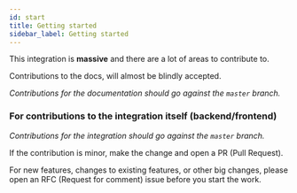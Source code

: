 ```yaml
---
id: start
title: Getting started
sidebar_label: Getting started
---
```


This integration is **massive** and there are a lot of areas to contribute to.

Contributions to the docs, will almost be blindly accepted.

_Contributions for the documentation should go against the `master` branch._

### For contributions to the integration itself (backend/frontend)

_Contributions for the integration should go against the `master` branch._

If the contribution is minor, make the change and open a PR (Pull Request).

For new features, changes to existing features, or other big changes, please open an RFC (Request for comment) issue before you start the work.
